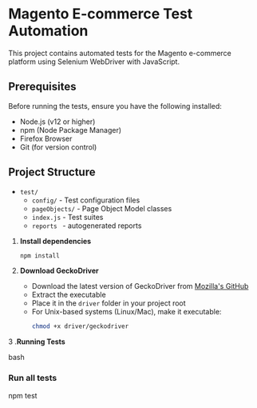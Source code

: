 # Magento E-commerce Test Automation

This project contains automated tests for the Magento e-commerce platform using Selenium WebDriver with JavaScript.

## Prerequisites

Before running the tests, ensure you have the following installed:

- Node.js (v12 or higher)
- npm (Node Package Manager)
- Firefox Browser
- Git (for version control)

## Project Structure

- `test/`
  - `config/` - Test configuration files
  - `pageObjects/` - Page Object Model classes
  - `index.js` - Test suites
  - `reports ` - autogenerated reports 

1. **Install dependencies**

   ```bash
   npm install
   ```

2. **Download GeckoDriver**
   - Download the latest version of GeckoDriver from [Mozilla's GitHub](https://github.com/mozilla/geckodriver/releases)
   - Extract the executable
   - Place it in the `driver` folder in your project root
   - For Unix-based systems (Linux/Mac), make it executable:
     ```bash
     chmod +x driver/geckodriver
     ```

3 .**Running Tests**

bash

### Run all tests
npm test

